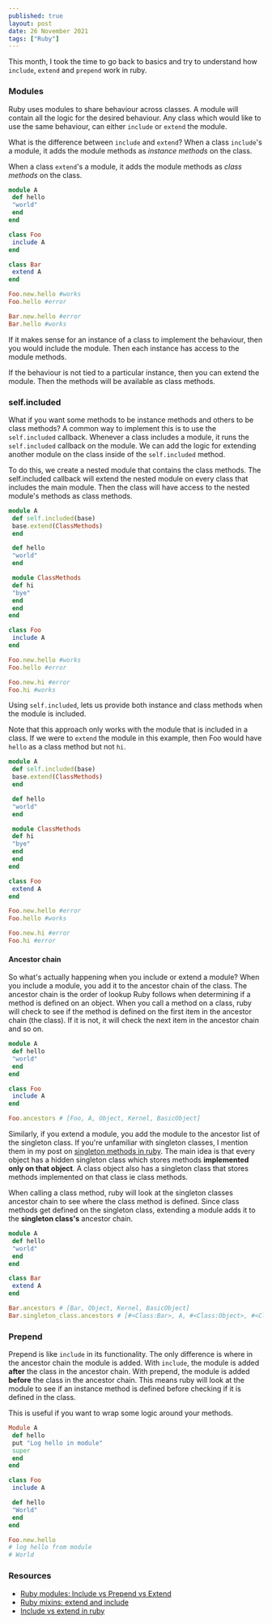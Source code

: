 ```yaml
---
published: true
layout: post
date: 26 November 2021
tags: ["Ruby"]
---
```


This month, I took the time to go back to basics and try to understand how `include`, `extend` and `prepend` work in ruby.

### Modules

Ruby uses modules to share behaviour across classes. A module will contain all the logic for the desired behaviour. Any class which would like to use the same behaviour, can either `include` or `extend` the module.

What is the difference between `include` and `extend`? When a class `include`'s a module, it adds the module methods as _instance methods_ on the class.

When a class `extend`'s a module, it adds the module methods as _class methods_ on the class.

```ruby
module A
 def hello
 "world"
 end
end

class Foo
 include A
end

class Bar
 extend A
end

Foo.new.hello #works
Foo.hello #error

Bar.new.hello #error
Bar.hello #works
```

If it makes sense for an instance of a class to implement the behaviour, then you would include the module. Then each instance has access to the module methods.

If the behaviour is not tied to a particular instance, then you can extend the module. Then the methods will be available as class methods.

### self.included

What if you want some methods to be instance methods and others to be class methods? A common way to implement this is to use the `self.included` callback. Whenever a class includes a module, it runs the `self.included` callback on the module. We can add the logic for extending another module on the class inside of the `self.included` method.

To do this, we create a nested module that contains the class methods. The self.included callback will extend the nested module on every class that includes the main module. Then the class will have access to the nested module's methods as class methods.

```ruby
module A
 def self.included(base)
 base.extend(ClassMethods)
 end

 def hello
 "world"
 end

 module ClassMethods
 def hi
 "bye"
 end
 end
end

class Foo
 include A
end

Foo.new.hello #works
Foo.hello #error

Foo.new.hi #error
Foo.hi #works
```

Using `self.included`, lets us provide both instance and class methods when the module is included.

Note that this approach only works with the module that is included in a class. If we were to `extend` the module in this example, then Foo would have `hello` as a class method but not `hi`.

```ruby
module A
 def self.included(base)
 base.extend(ClassMethods)
 end

 def hello
 "world"
 end

 module ClassMethods
 def hi
 "bye"
 end
 end
end

class Foo
 extend A
end

Foo.new.hello #error
Foo.hello #works

Foo.new.hi #error
Foo.hi #error
```

#### Ancestor chain

So what's actually happening when you include or extend a module?
When you include a module, you add it to the ancestor chain of the class.
The ancestor chain is the order of lookup Ruby follows when determining if a method is defined on an object. When you call a method on a class, ruby will check to see if the method is defined on the first item in the ancestor chain (the class). If it is not, it will check the next item in the ancestor chain and so on.

```ruby
module A
 def hello
 "world"
 end
end

class Foo
 include A
end

Foo.ancestors # [Foo, A, Object, Kernel, BasicObject]
```

Similarly, if you extend a module, you add the module to the ancestor list of the singleton class. If you're unfamiliar with singleton classes, I mention them in my post on [singleton methods in ruby](/blog/2021/04/25/Questions-Answered-4-Singleton-Methods-in-Ruby). The main idea is that every object has a hidden singleton class which stores methods **implemented only on that object**. A class object also has a singleton class that stores methods implemented on that class ie class methods.

When calling a class method, ruby will look at the singleton classes ancestor chain to see where the class method is defined. Since class methods get defined on the singleton class, extending a module adds it to the **singleton class's** ancestor chain.

```ruby
module A
 def hello
 "world"
 end
end

class Bar
 extend A
end

Bar.ancestors # [Bar, Object, Kernel, BasicObject]
Bar.singleton_class.ancestors # [#<Class:Bar>, A, #<Class:Object>, #<Class:BasicObject>, Class, Module, Object, Kernel, BasicObject]
```

### Prepend

Prepend is like `include` in its functionality. The only difference is where in the ancestor chain the module is added. With `include`, the module is added **after** the class in the ancestor chain. With prepend, the module is added **before** the class in the ancestor chain. This means ruby will look at the module to see if an instance method is defined before checking if it is defined in the class.

This is useful if you want to wrap some logic around your methods.

```ruby
Module A
 def hello
 put "Log hello in module"
 super
 end
end

class Foo
 include A

 def hello
 "World"
 end
end

Foo.new.hello
# log hello from module
# World
```

### Resources

- [Ruby modules: Include vs Prepend vs Extend](https://medium.com/@leo_hetsch/ruby-modules-include-vs-prepend-vs-extend-f09837a5b073)
- [Ruby mixins: extend and include](https://stackoverflow.com/questions/17552915/ruby-mixins-extend-and-include)
- [Include vs extend in ruby](http://www.railstips.org/blog/archives/2009/05/15/include-vs-extend-in-ruby/)
